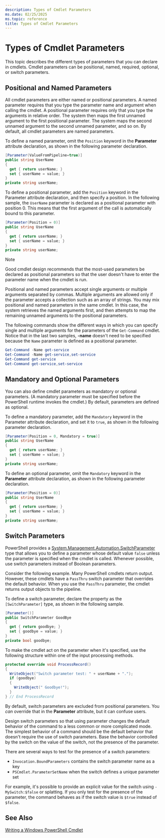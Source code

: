 ```yaml
---
description: Types of Cmdlet Parameters
ms.date: 02/25/2025
ms.topic: reference
title: Types of Cmdlet Parameters
---
```

# Types of Cmdlet Parameters

This topic describes the different types of parameters that you can declare in cmdlets. Cmdlet
parameters can be positional, named, required, optional, or switch parameters.

## Positional and Named Parameters

All cmdlet parameters are either named or positional parameters. A named parameter requires that you
type the parameter name and argument when calling the cmdlet. A positional parameter requires only
that you type the arguments in relative order. The system then maps the first unnamed argument to
the first positional parameter. The system maps the second unnamed argument to the second unnamed
parameter, and so on. By default, all cmdlet parameters are named parameters.

To define a named parameter, omit the `Position` keyword in the **Parameter** attribute declaration,
as shown in the following parameter declaration.

```csharp
[Parameter(ValueFromPipeline=true)]
public string UserName
{
  get { return userName; }
  set { userName = value; }
}
private string userName;
```

To define a positional parameter, add the `Position` keyword in the Parameter attribute declaration,
and then specify a position. In the following sample, the `UserName` parameter is declared as a
positional parameter with position 0. This means that the first argument of the call is
automatically bound to this parameter.

```csharp
[Parameter(Position = 0)]
public string UserName
{
  get { return userName; }
  set { userName = value; }
}
private string userName;
```

> [!NOTE]
> Good cmdlet design recommends that the most-used parameters be declared as positional parameters
> so that the user doesn't have to enter the parameter name when the cmdlet is run.

Positional and named parameters accept single arguments or multiple arguments separated by commas.
Multiple arguments are allowed only if the parameter accepts a collection such as an array of
strings. You may mix positional and named parameters in the same cmdlet. In this case, the system
retrieves the named arguments first, and then attempts to map the remaining unnamed arguments to the
positional parameters.

The following commands show the different ways in which you can specify single and multiple
arguments for the parameters of the `Get-Command` cmdlet. Notice that in the last two samples,
**-name** doesn't need to be specified because the `Name` parameter is defined as a positional
parameter.

```powershell
Get-Command -Name get-service
Get-Command -Name get-service,set-service
Get-Command get-service
Get-Command get-service,set-service
```

## Mandatory and Optional Parameters

You can also define cmdlet parameters as mandatory or optional parameters. (A mandatory parameter
must be specified before the PowerShell runtime invokes the cmdlet.) By default, parameters
are defined as optional.

To define a mandatory parameter, add the `Mandatory` keyword in the Parameter attribute declaration,
and set it to `true`, as shown in the following parameter declaration.

```csharp
[Parameter(Position = 0, Mandatory = true)]
public string UserName
{
  get { return userName; }
  set { userName = value; }
}
private string userName;
```

To define an optional parameter, omit the `Mandatory` keyword in the **Parameter** attribute
declaration, as shown in the following parameter declaration.

```csharp
[Parameter(Position = 0)]
public string UserName
{
  get { return userName; }
  set { userName = value; }
}
private string userName;
```

## Switch Parameters

PowerShell provides a [System.Management.Automation.SwitchParameter][02] type that allows you to
define a parameter whose default value `false` unless the parameter is specified when the cmdlet is
called. Whenever possible, use switch parameters instead of Boolean parameters.

Consider the following example. Many PowerShell cmdlets return output. However, these cmdlets have a
`PassThru` switch parameter that overrides the default behavior. When you use the `PassThru`
parameter, the cmdlet returns output objects to the pipeline.

To define a switch parameter, declare the property as the `[SwitchParameter]` type, as shown in the
following sample.

```csharp
[Parameter()]
public SwitchParameter GoodBye
{
  get { return goodbye; }
  set { goodbye = value; }
}
private bool goodbye;
```

To make the cmdlet act on the parameter when it's specified, use the following structure within one
of the input processing methods.

```csharp
protected override void ProcessRecord()
{
  WriteObject("Switch parameter test: " + userName + ".");
  if (goodbye)
  {
    WriteObject(" Goodbye!");
  }
} // End ProcessRecord
```

By default, switch parameters are excluded from positional parameters. You _can_ override that in
the **Parameter** attribute, but it can confuse users.

Design switch parameters so that using parameter changes the default behavior of the command to a
less common or more complicated mode. The simplest behavior of a command should be the default
behavior that doesn't require the use of switch parameters. Base the behavior controlled by the
switch on the value of the switch, not the presence of the parameter.

There are several ways to test for the presence of a switch parameters:

- `Invocation.BoundParameters` contains the switch parameter name as a key
- `PSCmdlet.ParameterSetName` when the switch defines a unique parameter set

For example, it's possible to provide an explicit value for the switch using `-MySwitch:$false` or
splatting. If you only test for the presence of the parameter, the command behaves as if the switch
value is `$true` instead of `$false`.

## See Also

[Writing a Windows PowerShell Cmdlet][01]

<!-- link references -->
[01]: writing-a-windows-powershell-cmdlet.md
[02]: xref:System.Management.Automation.SwitchParameter

